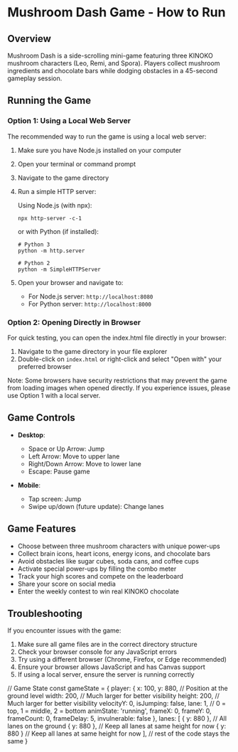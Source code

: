 # Mushroom Dash Game - How to Run

## Overview
Mushroom Dash is a side-scrolling mini-game featuring three KINOKO mushroom characters (Leo, Remi, and Spora). Players collect mushroom ingredients and chocolate bars while dodging obstacles in a 45-second gameplay session.

## Running the Game

### Option 1: Using a Local Web Server
The recommended way to run the game is using a local web server:

1. Make sure you have Node.js installed on your computer
2. Open your terminal or command prompt
3. Navigate to the game directory
4. Run a simple HTTP server:

   Using Node.js (with npx):
   ```
   npx http-server -c-1
   ```

   or with Python (if installed):
   ```
   # Python 3
   python -m http.server

   # Python 2
   python -m SimpleHTTPServer
   ```

5. Open your browser and navigate to:
   - For Node.js server: `http://localhost:8080`
   - For Python server: `http://localhost:8000`

### Option 2: Opening Directly in Browser
For quick testing, you can open the index.html file directly in your browser:

1. Navigate to the game directory in your file explorer
2. Double-click on `index.html` or right-click and select "Open with" your preferred browser

Note: Some browsers have security restrictions that may prevent the game from loading images when opened directly. If you experience issues, please use Option 1 with a local server.

## Game Controls

- **Desktop**:
  - Space or Up Arrow: Jump
  - Left Arrow: Move to upper lane
  - Right/Down Arrow: Move to lower lane
  - Escape: Pause game

- **Mobile**:
  - Tap screen: Jump
  - Swipe up/down (future update): Change lanes

## Game Features

- Choose between three mushroom characters with unique power-ups
- Collect brain icons, heart icons, energy icons, and chocolate bars
- Avoid obstacles like sugar cubes, soda cans, and coffee cups
- Activate special power-ups by filling the combo meter
- Track your high scores and compete on the leaderboard
- Share your score on social media
- Enter the weekly contest to win real KINOKO chocolate

## Troubleshooting

If you encounter issues with the game:

1. Make sure all game files are in the correct directory structure
2. Check your browser console for any JavaScript errors
3. Try using a different browser (Chrome, Firefox, or Edge recommended)
4. Ensure your browser allows JavaScript and has Canvas support
5. If using a local server, ensure the server is running correctly 

// Game State
const gameState = {
    player: {
        x: 100,
        y: 880,          // Position at the ground level
        width: 200,      // Much larger for better visibility
        height: 200,     // Much larger for better visibility
        velocityY: 0,
        isJumping: false,
        lane: 1,         // 0 = top, 1 = middle, 2 = bottom
        animState: 'running',
        frameX: 0,
        frameY: 0,
        frameCount: 0,
        frameDelay: 5,
        invulnerable: false
    },
    lanes: [
        { y: 880 },      // All lanes on the ground
        { y: 880 },      // Keep all lanes at same height for now
        { y: 880 }       // Keep all lanes at same height for now
    ],
    // rest of the code stays the same
} 